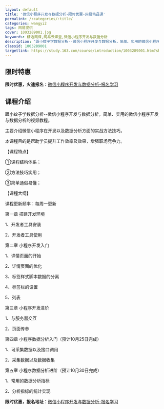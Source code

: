 ```yaml
---
layout: default
title: '微信小程序开发与数据分析-限时优惠-网易精品课'
permalink: /:categories/:title/
categories: wangyi2
tags: 网易提供
cover: 1003289001.jpg
keywords: 精选网课,网易云课堂,微信小程序开发与数据分析
description: '跟小蚊子学数据分析--微信小程序开发与数据分析，简单、实用的微信小程序开发与数据分析的视频教程。主要介绍微信小程序在开发'
classid: 1003289001
targetlink: https://study.163.com/course/introduction/1003289001.htm?share=1&shareId=1025206652&utm_campaign=share&utm_medium=iphoneShare&utm_source=&utm_u=1025206652
---
```


## 限时特惠

**限时优惠，火速报名**：[微信小程序开发与数据分析-报名学习](https://study.163.com/course/introduction/1003289001.htm?share=1&shareId=1025206652&utm_campaign=share&utm_medium=iphoneShare&utm_source=&utm_u=1025206652)

## 课程介绍

跟小蚊子学数据分析--微信小程序开发与数据分析，简单、实用的微信小程序开发与数据分析的视频教程。



主要介绍微信小程序在开发以及数据分析方面的实战方法技巧。



本课程目的是帮助学员提升工作效率及效果，增强职场竞争力。



【课程特点】

①课程结构体系；

②方法技巧实用；

③简单通俗易懂；



【课程大纲】

课程更新频率：每周一更新



第一章 搭建开发环境

1、开发者工具安装

2、开发者工具使用



第二章 小程序开发入门

1、详情页面的开始

2、详情页面的优化

3、标签样式脚本数据的分离

4、标签栏的设置

5、列表



第三章 小程序开发进阶

1、与服务器交互

2、页面传参



第四章 小程序数据分析入门（预计10月25日完成）

1、可采集数据以及接口调用

2、采集数据以及数据收集

	

第五章 小程序数据分析进阶（预计10月30日完成）

1、常用的数据分析指标

2、分析指标的统计实现

**限时优惠，报名地址**：[微信小程序开发与数据分析-报名学习](https://study.163.com/course/introduction/1003289001.htm?share=1&shareId=1025206652&utm_campaign=share&utm_medium=iphoneShare&utm_source=&utm_u=1025206652)

